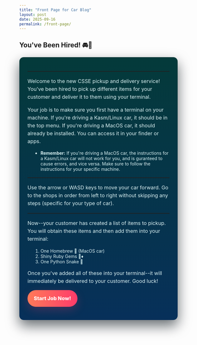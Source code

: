 ```yaml
---
title: "Front Page for Car Blog"
layout: post
date: 2025-09-16
permalink: /front-page/
---
```


## You've Been Hired! 🚘📃

<style>
/* Scoped post styles to dramatically change look while preserving text */
#frontpage-card{max-width:980px;margin:18px auto;padding:26px;border-radius:14px;background:linear-gradient(180deg,#043a3a 0%,#07305a 100%);box-shadow:0 18px 40px rgba(2,12,18,0.6);font-family:Inter,ui-sans-serif,system-ui,-apple-system,"Segoe UI",Roboto,'Helvetica Neue',Arial;color:#e6fbff}
#frontpage-card h2{font-size:2.1rem;margin:0 0 10px;color:#bfeef0;letter-spacing:-0.5px}
#frontpage-card hr{border:none;border-top:1px solid rgba(255,255,255,0.06);margin:18px 0}
#frontpage-card p{color:#d9f3f4;font-size:1.01rem;line-height:1.55}
#frontpage-card ul, #frontpage-card ol{color:#d9f3f4;margin-left:1.1rem}
#frontpage-card code, #frontpage-card pre{background:#02242b;color:#e6fbff;padding:10px;border-radius:8px;display:block;overflow:auto}
.cta-btn{display:inline-block;padding:14px 20px;background:linear-gradient(90deg,#ff7a59,#ff3b6a);color:#fff;border-radius:999px;font-weight:800;text-decoration:none;box-shadow:0 10px 30px rgba(255,59,106,0.22);transition:transform .18s ease,box-shadow .18s ease}
.cta-btn:hover{transform:translateY(-3px);box-shadow:0 18px 40px rgba(255,59,106,0.18)}
details{background:linear-gradient(90deg,#f8fbff,#ffffff);padding:10px;border-radius:10px;margin:8px 0}
summary{cursor:pointer;font-weight:700;color:#083049}
#frontpage-meta{display:flex;gap:12px;align-items:center;margin-bottom:14px}
.badge{padding:6px 10px;border-radius:999px;background:#e8f4ff;color:#054a7a;font-weight:700}
@media (max-width:640px){#frontpage-card{padding:16px}#frontpage-card h2{font-size:1.5rem}}
</style>

<div id="frontpage-card" markdown="1">

---

Welcome to the new CSSE pickup and delivery service! You've been hired to pick up different items for your customer and deliver it to them using your terminal. 


Your job is to make sure you first have a terminal on your machine. If you're driving a Kasm/Linux car, it should be in the top menu. If you're driving a MacOS car, it should already be installed. You can access it in your finder or apps. 

- **Remember:** If you're driving a MacOS car, the instructions for a Kasm/Linux car will not work for you, and is guranteed to cause errors, and vice versa. Make sure to follow the instructions for your specific machine. 

---

Use the arrow or WASD keys to move your car forward. Go to the shops in order from left to right without skipping any steps (specific for your type of car).

---

Now--your customer has created a list of items to pickup. You will obtain these items and then add them into your terminal:
1. One Homebrew 🍺 (MacOS car)
2. Shiny Ruby Gems 💎♦️
3. One Python Snake 🐍

Once you've added all of these into your terminal--it will immediately be delivered to your customer. Good luck!


<a href="https://precia-verma.github.io/Group-projects/background" target="_blank" rel="noopener" class="cta-btn">Start Job Now!</a>

</div>
